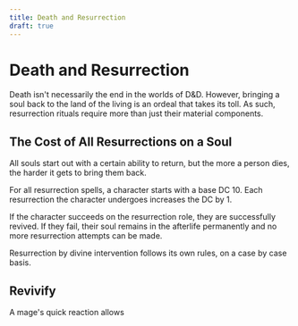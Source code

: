 ```yaml
---
title: Death and Resurrection
draft: true
---
```


# Death and Resurrection

Death isn't necessarily the end in the worlds of D&D. However, bringing a soul back to the land of the living is an ordeal that takes its toll. As such, resurrection rituals require more than just their material components.

## The Cost of All Resurrections on a Soul

All souls start out with a certain ability to return, but the more a person dies, the harder it gets to bring them back. 

For all resurrection spells, a character starts with a base DC 10. Each resurrection the character undergoes increases the DC by 1. 

If the character succeeds on the resurrection role, they are successfully revived. If they fail, their soul remains in the afterlife permanently and no more resurrection attempts can be made. 

Resurrection by divine intervention follows its own rules, on a case by case basis.

## Revivify

A mage's quick reaction allows